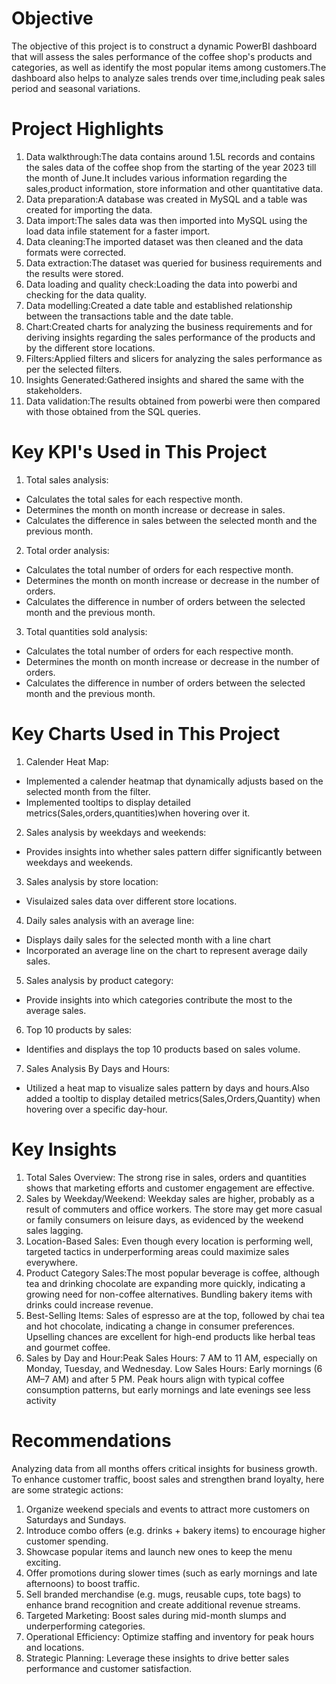 # Objective
The objective of this project is to construct a dynamic PowerBI dashboard that will assess the sales performance of the coffee shop's products and categories, as well as identify the most popular items among customers.The dashboard also helps to analyze sales trends over time,including peak sales period and seasonal variations.
# Project Highlights
1. Data walkthrough:The data contains around 1.5L records and contains the sales data of the coffee shop from the starting of the year 2023 till the month of June.It includes various information regarding the sales,product information, store information and other quantitative data.
2. Data preparation:A database was created in MySQL and a table was created for importing the data.
3. Data import:The sales data was then imported into MySQL using the load data infile statement for a faster import.
4. Data cleaning:The imported dataset was then cleaned and the data formats were corrected.
5. Data extraction:The dataset was queried for business requirements and the results were stored.
6. Data loading and quality check:Loading the data into powerbi and checking for the data quality.
7. Data modelling:Created a date table and established relationship between the transactions table and the date table.
8. Chart:Created charts for analyzing the business requirements and for deriving insights regarding the sales performance of the products and by the different store locations.
9. Filters:Applied filters and slicers for analyzing the sales performance as per the selected filters.
10. Insights Generated:Gathered insights and shared the same with the stakeholders.
11. Data validation:The results obtained from powerbi were then compared with those obtained from the SQL queries.
# Key KPI's Used in This Project
1. Total sales analysis:
- Calculates the total sales for each respective month.
- Determines the month on month increase or decrease in sales.
- Calculates the difference in sales between the selected month and the previous month.
2. Total order analysis:
- Calculates the total number of orders for each respective month.
- Determines the month on month increase or decrease in the number of orders.
- Calculates the difference in number of orders between the selected month and  the previous month.
3. Total quantities sold analysis:
- Calculates the total number of orders for each respective month.
- Determines the month on month increase or decrease in the number of orders.
- Calculates the difference in number of orders between the selected month and  the previous month.
# Key Charts Used in This Project
1. Calender Heat Map:
- Implemented a calender heatmap that dynamically adjusts based on the selected month from the filter.
- Implemented tooltips to display detailed metrics(Sales,orders,quantities)when hovering over it.
2. Sales analysis by weekdays and weekends:
- Provides insights into whether sales pattern differ significantly between weekdays and weekends.
3. Sales analysis by store location:
- Visulaized sales data over different store locations.
4. Daily sales analysis with an average line:
- Displays daily sales for the selected month with a line chart
- Incorporated an average line on the chart to represent average daily sales.
5. Sales analysis by product category:
- Provide insights into which categories contribute the most to the average sales.
6. Top 10 products by sales:
- Identifies and displays the top 10 products based on sales volume.
7. Sales Analysis By Days and Hours:
- Utilized a heat map to visualize sales pattern by days and hours.Also added a tooltip to display detailed metrics(Sales,Orders,Quantity) when hovering over a specific day-hour.
# Key Insights
1. Total Sales Overview: The strong rise in sales, orders and quantities shows that marketing efforts and customer engagement are effective.
2. Sales by Weekday/Weekend: Weekday sales are higher, probably as a result of commuters and office workers. The store may get more casual or family consumers on leisure days, as evidenced by the weekend sales lagging.
3. Location-Based Sales: Even though every location is performing well, targeted tactics in underperforming areas could maximize sales everywhere.
4. Product Category Sales:The most popular beverage is coffee, although tea and drinking chocolate are expanding more quickly, indicating a growing need for non-coffee alternatives. Bundling bakery items with drinks could increase revenue.
5. Best-Selling Items: Sales of espresso are at the top, followed by chai tea and hot chocolate, indicating a change in consumer preferences. Upselling chances are excellent for high-end products like herbal teas and gourmet coffee.
6. Sales by Day and Hour:Peak Sales Hours: 7 AM to 11 AM, especially on Monday, Tuesday, and Wednesday. 
Low Sales Hours: Early mornings (6 AM–7 AM) and after 5 PM. Peak hours align with typical coffee consumption patterns, but early mornings and late evenings see less activity
# Recommendations
Analyzing data from all months offers critical insights for business growth. To enhance customer traffic, boost sales and strengthen brand loyalty, here are some strategic actions:

1. Organize weekend specials and events to attract more customers on Saturdays and Sundays.
2. Introduce combo offers (e.g. drinks + bakery items) to encourage higher customer spending.
3. Showcase popular items and launch new ones to keep the menu exciting.
4. Offer promotions during slower times (such as early mornings and late afternoons) to boost traffic.
5. Sell branded merchandise (e.g. mugs, reusable cups, tote bags) to enhance brand recognition and create additional revenue streams.
6. Targeted Marketing: Boost sales during mid-month slumps and underperforming categories.
7. Operational Efficiency: Optimize staffing and inventory for peak hours and locations.
8. Strategic Planning: Leverage these insights to drive better sales performance and customer satisfaction.









